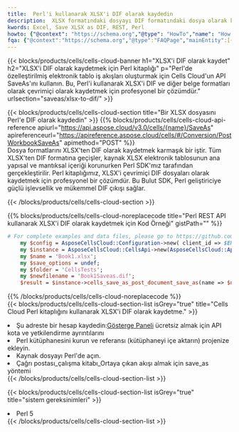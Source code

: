 ```yaml
---
title:  Perl'i kullanarak XLSX'i DIF olarak kaydedin
description:  XLSX formatındaki dosyayı DIF formatındaki dosya olarak kaydetmek için Perl için Aspose.Cells Cloud SDK'yı kullanma.
kwords: Excel, Save XLSX as DIF, REST, Perl
howto: {"@context": "https://schema.org","@type": "HowTo","name": "How to save XLSX as DIF using the Cells Cloud Perl library.","description": "How to save XLSX as DIF using the Cells Cloud Perl library.","image": {"@type": "ImageObject"},"url": "/perl/saveas/xlsx-to-dif/","step": [{ "@type": "HowToStep","name": "How to save XLSX as DIF using the Cells Cloud Perl library. step 1", "image": {"@type": "ImageObject",},"url": "/perl/saveas/xlsx-to-dif/","text": "Register an account at <a href='https://dashboard.aspose.cloud/'>Dashboard</a> to get free API quota & authorization details",},{ "@type": "HowToStep","name": "How to save XLSX as DIF using the Cells Cloud Perl library. step 1", "image": {"@type": "ImageObject",},"url": "/perl/saveas/xlsx-to-dif/","text": "Install Perl library and add the reference (import the library) to your project.",},{ "@type": "HowToStep","name": "How to save XLSX as DIF using the Cells Cloud Perl library. step 1", "image": {"@type": "ImageObject",},"url": "/perl/saveas/xlsx-to-dif/","text": "Open the source file in Perl.",},{ "@type": "HowToStep","name": "How to save XLSX as DIF using the Cells Cloud Perl library. step 1", "image": {"@type": "ImageObject",},"url": "/perl/saveas/xlsx-to-dif/","text": "Call post_workbook_save_as method to get the resultant stream",}, ],"supply": {"@type": "HowToSupply","name": "document"},"tool": [{"@type": "HowToTool","name": "VIM, Visual Studio Code, Eclipse"},{"@type": "HowToTool","name": "Aspose Cells"}],"totalTime": "PT6M"}
fqa: {"@context":"https://schema.org","@type":"FAQPage","mainEntity":[{"@type":"Question","name":"Why save file as other formats file in C# using REST API?","acceptedAnswer":{"@type":"Answer","text":"Documents are encoded in many ways, and some files may be incompatible with the software you use. To open and read such files, just save them as appropriate file formats.<br/><ol><li>Install .NET SDK and add the reference (import the library) to your project.</li><li>Open the source file in C# using REST API.</li><li>Call the PostWorkbookSaveAsRequest() method, passing an output filename with required extension.</li><li>Get the result of save as a separate file.</li></ol>"}},{"@type":"Question","name":"What file formats can I save as with your C# library?","acceptedAnswer":{"@type":"Answer","text":"We support a variety of file formats for conversion using .NET library, including XLSX, Excel, xls , PDF, CSV, HTML, Markdown, XML, PNG, JPG, TIFF, Json, TXT and many more."}},{"@type":"Question","name":"What is the maximum allowed file size for conversion using this .NET library?","acceptedAnswer":{"@type":"Answer","text":"There are no file size limits for format conversions using .NET library."}}]}
---
```

{{< blocks/products/cells/cells-cloud-banner h1="XLSX\'i DIF olarak kaydet" h2="XLSX\'i DIF olarak kaydetmek için Perl kitaplığı" p="Perl\'de özelleştirilmiş elektronik tablo iş akışları oluşturmak için Cells Cloud\'un API SaveAs\'ını kullanın. Bu, Perl\'i kullanarak XLSX\'i DIF ve diğer belge formatları olarak çevrimiçi olarak kaydetmek için profesyonel bir çözümdür." urlsection="saveas/xlsx-to-dif/" >}}

{{< blocks/products/cells/cells-cloud-section title="Bir XLSX dosyasını Perl\'e DIF olarak kaydedin" >}}
{{% blocks/products/cells/cells-cloud-api-reference apiurl="https://api.aspose.cloud/v3.0/cells/{name}/SaveAs" apireferenceurl="https://apireference.aspose.cloud/cells/#/Conversion/PostWorkbookSaveAs" apimethod="POST" %}}
<br/>
Dosya formatlarını XLSX'ten DIF olarak kaydetmek karmaşık bir iştir. Tüm XLSX'ten DIF formatına geçişler, kaynak XLSX elektronik tablosunun ana yapısal ve mantıksal içeriği korunurken Perl SDK'mız tarafından gerçekleştirilir. Perl kitaplığımız, XLSX'i çevrimiçi DIF dosyaları olarak kaydetmek için profesyonel bir çözümdür. Bu Bulut SDK, Perl geliştiriciye güçlü işlevsellik ve mükemmel DIF çıkışı sağlar.

{{< /blocks/products/cells/cells-cloud-section >}}

{{% blocks/products/cells/cells-cloud-noreplacecode title="Perl REST API kullanarak XLSX\'i DIF olarak kaydetmek için Kod Örneği" gistPath="" %}}
  
```perl
# For complete examples and data files, please go to https://github.com/aspose-cells-cloud/aspose-cells-cloud-perl/
    my $config = AsposeCellsCloud::Configuration->new( client_id => $ENV{'ProductClientId'}, client_secret => $ENV{'ProductClientSecret'});
    my $instance = AsposeCellsCloud::CellsApi->new(AsposeCellsCloud::ApiClient->new( $config));
    my $name = 'Book1.xlsx';
    my $save_options = undef;
    my $folder = 'CellsTests';
    my $newfilename = 'Book1Saveas.dif';
    $result = $instance->cells_save_as_post_document_save_as(name => $name,save_options => $save_options, newfilename => $newfilename, folder => $folder);
```
  
{{% /blocks/products/cells/cells-cloud-noreplacecode %}}
<br/>
{{< blocks/products/cells/cells-cloud-section-list isGrey="true" title="Cells Cloud Perl kitaplığını kullanarak XLSX\'i DIF olarak kaydetme." >}}
<li> Şu adreste bir hesap kaydedin:<a href="https://dashboard.aspose.cloud/">Gösterge Paneli</a> ücretsiz almak için API kota ve yetkilendirme ayrıntılarını</li>
<li>Perl kütüphanesini kurun ve referansı (kütüphaneyi içe aktarın) projenize ekleyin.</li>
<li>Kaynak dosyayı Perl'de açın.</li>
<li>Çağrı postası_çalışma kitabı_Ortaya çıkan akışı almak için save_as yöntemi</li>
{{< /blocks/products/cells/cells-cloud-section-list >}}

{{< blocks/products/cells/cells-cloud-section-list isGrey="true" title="sistem gereksinimleri" >}}
<li>Perl 5</li>
{{< /blocks/products/cells/cells-cloud-section-list >}}
